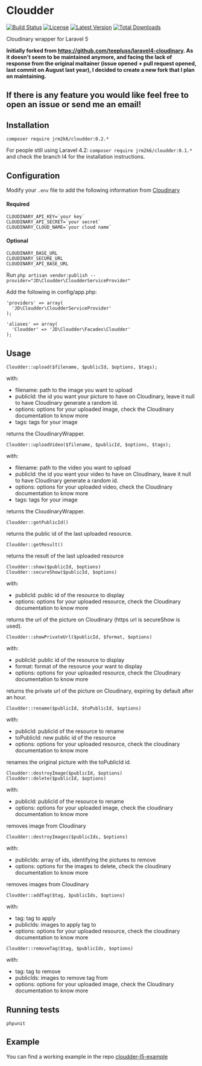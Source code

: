 # Cloudder
[![Build Status](http://img.shields.io/travis/jrm2k6/cloudder/master.svg?style=flat-square)](https://travis-ci.org/jrm2k6/cloudder)
[![License](http://img.shields.io/badge/license-MIT-brightgreen.svg?style=flat-square)](http://www.opensource.org/licenses/MIT)
[![Latest Version](http://img.shields.io/packagist/v/jrm2k6/cloudder.svg?style=flat-square)](https://packagist.org/packages/jrm2k6/cloudder)
[![Total Downloads](https://img.shields.io/packagist/dt/jrm2k6/cloudder.svg?style=flat-square)](https://packagist.org/packages/jrm2k6/cloudder)

Cloudinary wrapper for Laravel 5

__Initially forked from https://github.com/teepluss/laravel4-cloudinary.
As it doesn't seem to be maintained anymore, and facing the lack of response from the original maitainer (issue opened + pull request opened, last commit on August last year), I decided to create a new fork that I plan on maintaining.__

## If there is any feature you would like feel free to open an issue or send me an email!

## Installation

```
composer require jrm2k6/cloudder:0.2.*
```

For people still using Laravel 4.2: ```composer require jrm2k6/cloudder:0.1.*``` and check the branch l4 for the installation instructions.


## Configuration
Modify your ```.env``` file to add the following information from [Cloudinary](http://www.cloudinary.com)

#### Required

```
CLOUDINARY_API_KEY=`your key`
CLOUDINARY_API_SECRET=`your secret`
CLOUDINARY_CLOUD_NAME=`your cloud name`
```

#### Optional

```
CLOUDINARY_BASE_URL
CLOUDINARY_SECURE_URL
CLOUDINARY_API_BASE_URL
```

Run ```php artisan vendor:publish --provider="JD\Cloudder\CloudderServiceProvider"```

Add the following in config/app.php:
```
'providers' => array(
  'JD\Cloudder\CloudderServiceProvider'
);

'aliases' => array(
  'Cloudder' => 'JD\Cloudder\Facades\Cloudder'
);
```
## Usage

```
Cloudder::upload($filename, $publicId, $options, $tags);
```
with:
- filename: path to the image you want to upload
- publicId: the id you want your picture to have on Cloudinary, leave it null to have Cloudinary generate a random id.
- options: options for your uploaded image, check the Cloudinary documentation to know more
- tags: tags for your image

returns the CloudinaryWrapper.

```
Cloudder::uploadVideo($filename, $publicId, $options, $tags);
```
with:
- filename: path to the video you want to upload
- publicId: the id you want your video to have on Cloudinary, leave it null to have Cloudinary generate a random id.
- options: options for your uploaded video, check the Cloudinary documentation to know more
- tags: tags for your image

returns the CloudinaryWrapper.

```
Cloudder::getPublicId()
```
returns the public id of the last uploaded resource.


```
Cloudder::getResult()
```
returns the result of the last uploaded resource

```
Cloudder::show($publicId, $options)
Cloudder::secureShow($publicId, $options)
```
with:
- publicId: public id of the resource to display
- options: options for your uploaded resource, check the Cloudinary documentation to know more

returns the url of the picture on Cloudinary (https url is secureShow is used).

```
Cloudder::showPrivateUrl($publicId, $format, $options)
```
with:
- publicId: public id of the resource to display
- format: format of the resource your want to display
- options: options for your uploaded resource, check the Cloudinary documentation to know more

returns the private url of the picture on Cloudinary, expiring by default after an hour.


```
Cloudder::rename($publicId, $toPublicId, $options)
```

with:
- publicId: publicId of the resource to rename
- toPublicId: new public id of the resource
- options: options for your uploaded resource, check the cloudinary documentation to know more

renames the original picture with the toPublicId id.

```
Cloudder::destroyImage($publicId, $options)
Cloudder::delete($publicId, $options)
```
with:
- publicId: publicId of the resource to rename
- options: options for your uploaded image, check the cloudinary documentation to know more

removes image from Cloudinary

```
Cloudder::destroyImages($publicIds, $options)
```
with:
- publicIds: array of ids, identifying the pictures to remove
- options: options for the images to delete, check the cloudinary documentation to know more

removes images from Cloudinary


```
Cloudder::addTag($tag, $publicIds, $options)
```

with:
- tag: tag to apply
- publicIds: images to apply tag to
- options: options for your uploaded resource, check the cloudinary documentation to know more

```
Cloudder::removeTag($tag, $publicIds, $options)
```

with:
- tag: tag to remove
- publicIds: images to remove tag from
- options: options for your uploaded image, check the Cloudinary documentation to know more

## Running tests

```
phpunit
```

## Example
You can find a working example in the repo [cloudder-l5-example](https://github.com/jrm2k6/cloudder-l5-sample-project)
